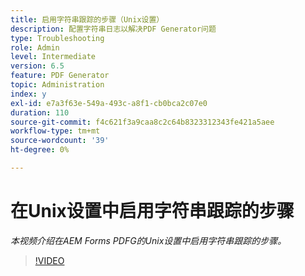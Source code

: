 ```yaml
---
title: 启用字符串跟踪的步骤（Unix设置）
description: 配置字符串日志以解决PDF Generator问题
type: Troubleshooting
role: Admin
level: Intermediate
version: 6.5
feature: PDF Generator
topic: Administration
index: y
exl-id: e7a3f63e-549a-493c-a8f1-cb0bca2c07e0
duration: 110
source-git-commit: f4c621f3a9caa8c2c64b8323312343fe421a5aee
workflow-type: tm+mt
source-wordcount: '39'
ht-degree: 0%

---
```


# 在Unix设置中启用字符串跟踪的步骤

*本视频介绍在AEM Forms PDFG的Unix设置中启用字符串跟踪的步骤。*

>[!VIDEO](https://video.tv.adobe.com/v/335525?quality=12&learn=on)

